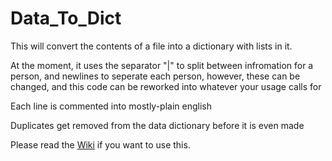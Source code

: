 # Data_To_Dict

This will convert the contents of a file into a dictionary with lists in it.

At the moment, it uses the separator "|" to split between infromation for a person, and newlines to seperate each person, however, these can be changed, and this code can be reworked into whatever your usage calls for

Each line is commented into mostly-plain english

Duplicates get removed from the data dictionary before it is even made

Please read the [Wiki](https://github.com/RobiTheGit/Data_To_Dict/wiki) if you want to use this.
